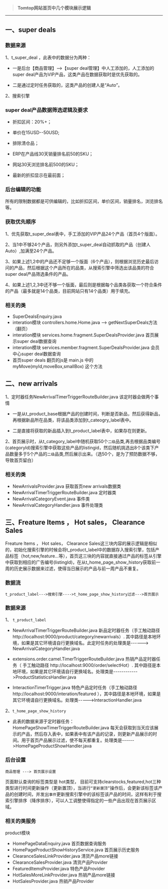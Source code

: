> **Tomtop网站首页中几个模块展示逻辑**
-------------

## **一、super deals**
### **数据来源**

1、t_super_deal  ，此表中的数据分为两种：

* 一是后台【商品管理】-->【super deal管理】中人工添加的，人工添加的super deal产品为VIP产品，这类产品在数据获取时是优先获取的。

* 二是通过定时任务获取的，这类产品的创建人是“Auto”。

2、搜索引擎

### **super deal产品数据筛选逻辑及要求**
* 折扣区间：20%+；

* 单价在15USD--50USD;

* 排除清仓品；

* ERP在产品线30天销量排名前50的SKU；

* 网站30天浏览排名前500的SKU；

* 最新的折扣显示在最前面；


### **后台编辑的功能**

所有的限制数据都是可供编辑的，比如折扣区间，单价区间，销量排名，浏览排名等。

### **获取优先顺序**

1、优先获取t_super_deal表中，手工添加的VIP产品24个产品（首页4个版面）。

2、当1中不够24个产品，则另外添加t_super_deal自动抓取的产品（创建人Auto）,加满至24个产品。

3、如果上述1,2中的产品还不足够一个版面（6个产品），则根据浏览历史最后访问的产品，然后根据这个产品所在的品类，从搜索引擎中筛选出该品类的符合super deal产品筛选条件的产品。

4、如果上述1,2,3中还不够一个版面，最后则是根据每个品类各获取一个符合条件的产品（最多就是14个品类，目前网站只有14个品类）用于填充。

###  **相关的类**
* SuperDealsEnquiry.java
* interation模块 controllers.home.Home.java --> getNextSuperDeals方法（翻页）
* interation模块 services.home.fragment.SuperDealsProvider.java   首页展示super deal数据查询
* interation模块 services.member.fragment.SuperDealsProvider.java 会员中心super deal数据查询
* 首页super deals 翻页的js是 main.js 中的 myMove(myId,moveBox,smallBox) 这个方法



## **二、new arrivals**

1、定时器任务NewArrivalTimerTriggerRouteBuilder.java 该定时器会做两个事情

 * 一是从t_product_base根据产品的创建时间，判断是否新品，然后获得新品，再根据新品所在品类，将该品类添加到t_cateogry_label表中。

 * 二是直接将获取的新品插入到t_product_label表中，如果存在则更新。

2、首页展示时，从t_category_label中随机获取50个`二级`品类,再去根据品类编号(categoryId)搜索引擎中获取这些产品的listingid，然后随机挑选出8个该类下产品数量多于5个产品的`二级`品类,然后展示出来。（选50个，是为了预防数据不够，导致首页留白）

### **相关的类**
* NewArrivalsProvider.java                 获取首页new arrivals数据类
* NewArrivalTimerTriggerRouteBuilder.java  定时器类
* NewArrivalCategoryEvent.java             事件类
* NewArrivalCategoryHandler.java           事件处理类 



## **三、Freature Items ， Hot sales， Clearance Sales** 

Freature Items ， Hot sales， Clearance Sales这三块内容的展示逻辑是相似的，初始化搜索引擎的时候会将t_product_label中的数据存入搜索引擎，包括产品标签（hot,new,feature...等），首页这三块的内容就直接通过产品的标签从引擎中获取到相应的广告编号(listingId)，在从t_home_page_show_history获取前一周的历史展示数据来过滤，使得当日展示的产品与前一周产品不重复。

### **数据流**
```flow
t_product_label--->搜索引擎---->t_home_page_show_history过滤--->首页展示
```

### **数据来源**

1、 `t_product_label`

* NewArrivalTimerTriggerRouteBuilder.java  新品定时器任务（手工触动路径  http://localhost:9000/product/category/newarrivals）.    其中路径是本地环境，如果是其它环境请自行更换域名。此定时任务的处理类是------>
NewArrivalCategoryHandler.java

* extensions.order.camel.TimerTriggerRouteBuilder.java 热销产品定时器任务（ 手工触动路径 http://localhost:9000/order/selectHot）.  其中路径是本地环境，如果是其它环境请自行更换域名。处理类是------------>ProductStatisticsHandler.java

* InteractionTimerTrigger.java 特色产品定时任务（手工触动路径http://localhost:9000/interation/featured ），其中路径是本地环境，如果是其它环境请自行更换域名。处理类----->InteractionHandler.java

2、`t_home_page_show_history` 

* 此表的数据来源于定时器任务：HomePageShowTimerTriggerRouteBuilder.java 每天会获取到当天应该展示的产品，然后存入表中，如果表中有该产品的记录，则更新产品展示的时间。用于首页产品展示过滤，使不每天都重复。处理类是------>HomePageProductShowHandler.java


###  **后台设置**

```flow
商品管理 ---> 首页展示设置
```

页面默认查询的标签类型是 hot类型， 目前可支持clearstocks,featured,hot三种类型进行时间更新操作（更新置顶），当进行`“更新置顶”`操作后，会更新该标签该产品的创建时间，并发出`事件`更新搜索引擎中的该标签该产品的时间，这样有利于搜索引擎排序（降序排序），可以人工调整使得指定的一些产品出现在首页展示区域。

###  **相关的类服务**

product模块 
* HomePageDataEnquiry.java 首页数据查询服务
* HomePageProductShowHistoryService.java  首页展示历史服务
* ClearanceSalesLinkProvider.java  清货产品more链接
* ClearanceSalesProvider.java      清货产品Provider 
* FeaturedItemsProvider.java       特色产品Provider
* HotSalesMoreLinkProvider.java    热销产品more链接
* HotSalesProvider.java            热销产品Provider

  